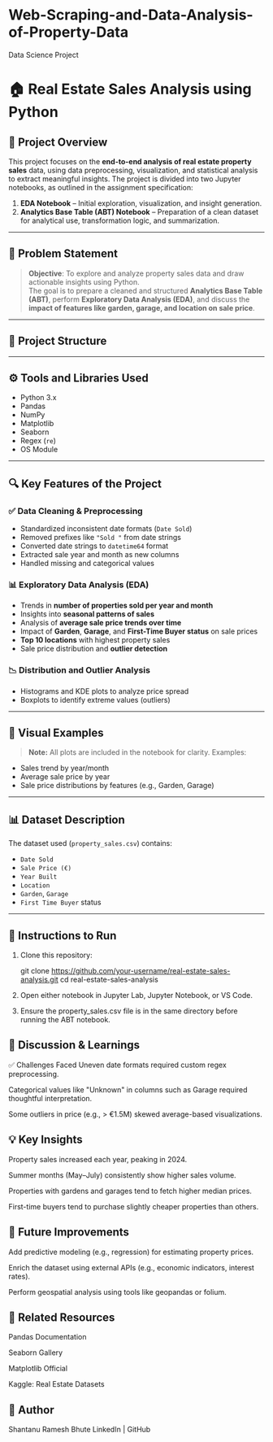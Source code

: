 # Web-Scraping-and-Data-Analysis-of-Property-Data
Data Science Project

# 🏠 Real Estate Sales Analysis using Python

## 📌 Project Overview

This project focuses on the **end-to-end analysis of real estate property sales** data, using data preprocessing, visualization, and statistical analysis to extract meaningful insights. The project is divided into two Jupyter notebooks, as outlined in the assignment specification:

1. **EDA Notebook** – Initial exploration, visualization, and insight generation.
2. **Analytics Base Table (ABT) Notebook** – Preparation of a clean dataset for analytical use, transformation logic, and summarization.

---

## 🧩 Problem Statement

> **Objective**: To explore and analyze property sales data and draw actionable insights using Python.  
The goal is to prepare a cleaned and structured **Analytics Base Table (ABT)**, perform **Exploratory Data Analysis (EDA)**, and discuss the **impact of features like garden, garage, and location on sale price**.

---

## 📁 Project Structure


---

## ⚙️ Tools and Libraries Used

- Python 3.x
- Pandas
- NumPy
- Matplotlib
- Seaborn
- Regex (`re`)
- OS Module

---

## 🔍 Key Features of the Project

### ✅ Data Cleaning & Preprocessing
- Standardized inconsistent date formats (`Date Sold`)
- Removed prefixes like `"Sold "` from date strings
- Converted date strings to `datetime64` format
- Extracted sale year and month as new columns
- Handled missing and categorical values

### 📊 Exploratory Data Analysis (EDA)
- Trends in **number of properties sold per year and month**
- Insights into **seasonal patterns of sales**
- Analysis of **average sale price trends over time**
- Impact of **Garden**, **Garage**, and **First-Time Buyer status** on sale prices
- **Top 10 locations** with highest property sales
- Sale price distribution and **outlier detection**

### 📉 Distribution and Outlier Analysis
- Histograms and KDE plots to analyze price spread
- Boxplots to identify extreme values (outliers)

---

## 📌 Visual Examples

> **Note:** All plots are included in the notebook for clarity. Examples:
- Sales trend by year/month
- Average sale price by year
- Sale price distributions by features (e.g., Garden, Garage)

---

## 📊 Dataset Description

The dataset used (`property_sales.csv`) contains:
- `Date Sold`
- `Sale Price (€)`
- `Year Built`
- `Location`
- `Garden`, `Garage`
- `First Time Buyer` status

---

## 📘 Instructions to Run

1. Clone this repository:

   git clone https://github.com/your-username/real-estate-sales-analysis.git
   cd real-estate-sales-analysis

2. Open either notebook in Jupyter Lab, Jupyter Notebook, or VS Code.

3. Ensure the property_sales.csv file is in the same directory before running the ABT notebook.

## 💬 Discussion & Learnings
✅ Challenges Faced
Uneven date formats required custom regex preprocessing.

Categorical values like "Unknown" in columns such as Garage required thoughtful interpretation.

Some outliers in price (e.g., > €1.5M) skewed average-based visualizations.

## 💡 Key Insights
Property sales increased each year, peaking in 2024.

Summer months (May–July) consistently show higher sales volume.

Properties with gardens and garages tend to fetch higher median prices.

First-time buyers tend to purchase slightly cheaper properties than others.

## 🚀 Future Improvements
Add predictive modeling (e.g., regression) for estimating property prices.

Enrich the dataset using external APIs (e.g., economic indicators, interest rates).

Perform geospatial analysis using tools like geopandas or folium.

## 🔗 Related Resources
Pandas Documentation

Seaborn Gallery

Matplotlib Official

Kaggle: Real Estate Datasets

## 📌 Author
Shantanu Ramesh Bhute
LinkedIn | GitHub


